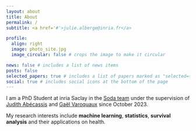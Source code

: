 ```yaml
---
layout: about
title: About
permalink: /
subtitle: <a href='#'>julie.alberge@inria.fr</a>

profile:
  align: right
  image: photo_site.jpg
  image_circular: false # crops the image to make it circular

news: false # includes a list of news items
posts: false
selected_papers: true # includes a list of papers marked as "selected={true}"
social: true # includes social icons at the bottom of the page
---
```


I am a PhD Student at inria Saclay in the [Soda team](https://team.inria.fr/soda/) under the supervision of [Judith Abécassis](https://judithabk6.github.io) and [Gaël Varoquaux](https://gael-varoquaux.info) since October 2023.

My research interests include **machine learning**, **statistics**, **survival analysis** and their applications on health.
